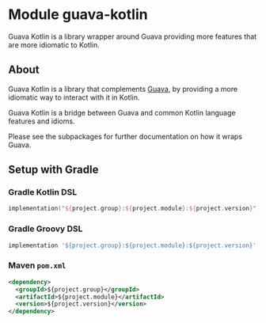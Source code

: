 # Module guava-kotlin

Guava Kotlin is a library wrapper around Guava providing more features that are more idiomatic to Kotlin.

## About

Guava Kotlin is a library that complements [Guava](https://github.com/google/guava/),
by providing a more idiomatic way to interact with it in Kotlin.

Guava Kotlin is a bridge between Guava and common Kotlin language features and idioms.

Please see the subpackages for further documentation on how it wraps Guava.

## Setup with Gradle

### Gradle Kotlin DSL

```kotlin
implementation("${project.group}:${project.module}:${project.version}")
```

### Gradle Groovy DSL

```groovy
implementation '${project.group}:${project.module}:${project.version}'
```

### Maven `pom.xml`

```xml
<dependency>
  <groupId>${project.group}</groupId>
  <artifactId>${project.module}</artifactId>
  <version>${project.version}</version>
</dependency>
```
